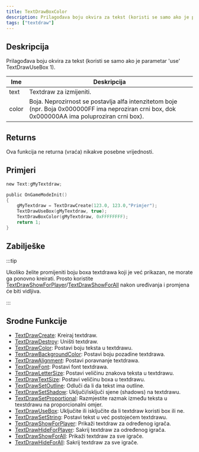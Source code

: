```yaml
---
title: TextDrawBoxColor
description: Prilagođava boju okvira za tekst (koristi se samo ako je parametar 'use' TextDrawUseBox 1).
tags: ["textdraw"]
---
```


## Deskripcija

Prilagođava boju okvira za tekst (koristi se samo ako je parametar 'use' TextDrawUseBox 1).

| Ime   | Deskripcija                                                                                                                                      |
| ----- | ------------------------------------------------------------------------------------------------------------------------------------------------ |
| text  | Textdraw za izmijeniti.                                                                                                                          |
| color | Boja. Neprozirnost se postavlja alfa intenzitetom boje (npr. Boja 0x000000FF ima neproziran crni box, dok 0x000000AA ima poluproziran crni box). |

## Returns

Ova funkcija ne returna (vraća) nikakve posebne vrijednosti.

## Primjeri

```c
new Text:gMyTextdraw;

public OnGameModeInit()
{
    gMyTextdraw = TextDrawCreate(123.0, 123.0,"Primjer");
    TextDrawUseBox(gMyTextdraw, true);
    TextDrawBoxColor(gMyTextdraw, 0xFFFFFFFF);
    return 1;
}
```

## Zabilješke

:::tip

Ukoliko želite promijeniti boju boxa textdrawa koji je već prikazan, ne morate ga ponovno kreirati. Prosto koristite [TextDrawShowForPlayer](TextDrawShowForPlayer)/[TextDrawShowForAll](TextDrawShowForAll) nakon uređivanja i promjena će biti vidljiva.

:::

## Srodne Funkcije

- [TextDrawCreate](TextDrawCreate): Kreiraj textdraw.
- [TextDrawDestroy](TextDrawDestroy): Uništi textdraw.
- [TextDrawColor](TextDrawColor): Postavi boju teksta u textdrawu.
- [TextDrawBackgroundColor](TextDrawBackgroundColor): Postavi boju pozadine textdrawa.
- [TextDrawAlignment](TextDrawAlignment): Postavi poravnanje textdrawa.
- [TextDrawFont](TextDrawFont): Postavi font textdrawa.
- [TextDrawLetterSize](TextDrawLetterSize): Postavi veličinu znakova teksta u textdrawu.
- [TextDrawTextSize](TextDrawTextSize): Postavi veličinu boxa u textdrawu.
- [TextDrawSetOutline](TextDrawSetOutline): Odluči da li da tekst ima outline.
- [TextDrawSetShadow](TextDrawSetShadow): Uključi/isključi sjene (shadows) na textdrawu.
- [TextDrawSetProportional](TextDrawSetProportional): Razmjestite razmak između teksta u texstdrawu na proporcionalni omjer.
- [TextDrawUseBox](TextDrawUseBox): Uključite ili isključite da li textdraw koristi box ili ne.
- [TextDrawSetString](TextDrawSetString): Postavi tekst u već postojećem textdrawu.
- [TextDrawShowForPlayer](TextDrawShowForPlayer): Prikaži textdraw za određenog igrača.
- [TextDrawHideForPlayer](TextDrawHideForPlayer): Sakrij textdraw za određenog igrača.
- [TextDrawShowForAll](TextDrawShowForAll): Prikaži textdraw za sve igrače.
- [TextDrawHideForAll](TextDrawHideForAll): Sakrij textdraw za sve igrače.
